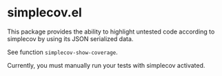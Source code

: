 # simplecov.el

This package provides the ability to highlight untested code according
to simplecov by using its JSON serialized data.

See function `simplecov-show-coverage`.

Currently, you must manually run your tests with simplecov activated.
